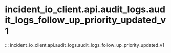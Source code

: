 # incident_io_client.api.audit_logs.audit_logs_follow_up_priority_updated_v1

::: incident_io_client.api.audit_logs.audit_logs_follow_up_priority_updated_v1